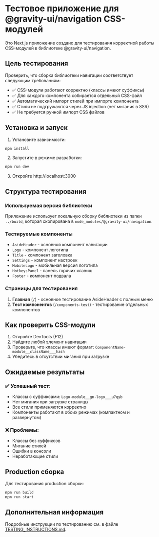 # Тестовое приложение для @gravity-ui/navigation CSS-модулей

Это Next.js приложение создано для тестирования корректной работы CSS-модулей в библиотеке @gravity-ui/navigation.

## Цель тестирования

Проверить, что сборка библиотеки навигации соответствует следующим требованиям:

- ✅ CSS-модули работают корректно (классы имеют суффиксы)
- ✅ Для каждого компонента собирается отдельный CSS-файл
- ✅ Автоматический импорт стилей при импорте компонента
- ✅ Стили не подгружаются через JS injection (нет мигания в SSR)
- ✅ Не требуется ручной импорт CSS файлов

## Установка и запуск

1. Установите зависимости:

```bash
npm install
```

2. Запустите в режиме разработки:

```bash
npm run dev
```

3. Откройте http://localhost:3000

## Структура тестирования

### Используемая версия библиотеки

Приложение использует локальную сборку библиотеки из папки `../build`, которая скопирована в `node_modules/@gravity-ui/navigation`.

### Тестируемые компоненты

- `AsideHeader` - основной компонент навигации
- `Logo` - компонент логотипа
- `Title` - компонент заголовка
- `Settings` - компонент настроек
- `MobileLogo` - мобильная версия логотипа
- `HotkeysPanel` - панель горячих клавиш
- `Footer` - компонент подвала

### Страницы для тестирования

1. **Главная** (`/`) - основное тестирование AsideHeader с полным меню
2. **Тест компонентов** (`/components-test`) - тестирование отдельных компонентов

## Как проверить CSS-модули

1. Откройте DevTools (F12)
2. Найдите любой элемент навигации
3. Проверьте, что классы имеют формат: `ComponentName-module__className___hash`
4. Убедитесь в отсутствии мигания при загрузке

## Ожидаемые результаты

### ✅ Успешный тест:

- Классы с суффиксами: `Logo-module__gn-logo___u7qyb`
- Нет мигания при загрузке страницы
- Все стили применяются корректно
- Компоненты работают в обоих режимах (компактном и развернутом)

### ❌ Проблемы:

- Классы без суффиксов
- Мигание стилей
- Ошибки в консоли
- Неработающие стили

## Production сборка

Для тестирования production сборки:

```bash
npm run build
npm run start
```

## Дополнительная информация

Подробные инструкции по тестированию см. в файле [TESTING_INSTRUCTIONS.md](./TESTING_INSTRUCTIONS.md).
